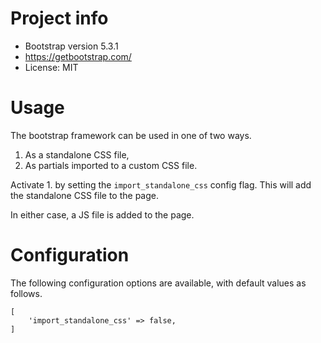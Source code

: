 # Project info
- Bootstrap version 5.3.1
- https://getbootstrap.com/
- License: MIT


# Usage

The bootstrap framework can be used in one of two ways.
1. As a standalone CSS file, 
2. As partials imported to a custom CSS file.

Activate 1. by setting the `import_standalone_css` config flag. This will add the standalone CSS file to the page.

In either case, a JS file is added to the page.


# Configuration

The following configuration options are available, with default values as follows.

```
[
    'import_standalone_css' => false,
]
```